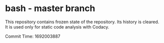 # bash - master branch

This repository contains frozen state of the repository.
Its history is cleared. It is used only for static code
analysis with Codacy.

Commit Time: 1692003887